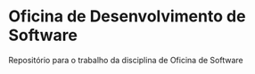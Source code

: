# Oficina de Desenvolvimento de Software
 
 Repositório para o trabalho da disciplina de Oficina de Software
